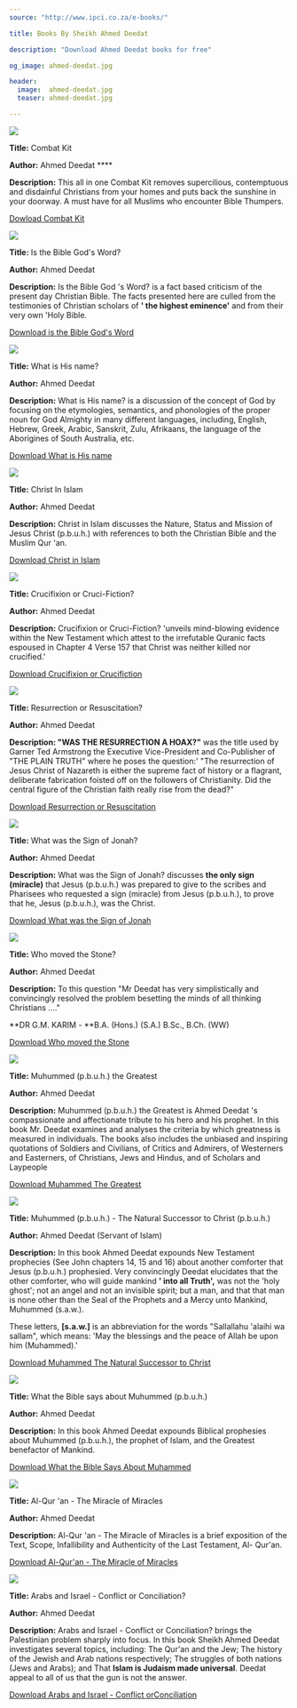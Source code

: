 ```yaml
---
source: "http://www.ipci.co.za/e-books/"

title: Books By Sheikh Ahmed Deedat

description: "Download Ahmed Deedat books for free"

og_image: ahmed-deedat.jpg

header:
  image:  ahmed-deedat.jpg
  teaser: ahmed-deedat.jpg

---
```


![](http://www.ipci.co.za/wp-content/uploads/2011/05/Stories-Of-New-Muslims_Page_004.jpg)

**Title:** Combat Kit

**Author:** Ahmed Deedat ****

**Description:** This all in one Combat Kit removes supercilious, contemptuous
and disdainful Christians from your homes and puts back the sunshine in your
doorway. A must have for all Muslims who encounter Bible Thumpers.

[Dowload Combat Kit](http://www.ipci.co.za/wp-content/uploads/2011/05/Combat-Kit.pdf)



![](http://www.ipci.co.za/wp-content/uploads/2011/05/ck.jpg) 

**Title:** Is the
Bible God's Word?

**Author:** Ahmed Deedat

**Description:** Is the Bible God 's Word? is a fact based criticism of the
present day Christian Bible. The facts presented here are culled from the
testimonies of Christian scholars of **' the highest eminence'** and from
their very own 'Holy Bible.

[Download is the Bible God's Word](http://www.ipci.co.za/wp-content/uploads/2011/05/is-the-Bible-Gods-Word.pdf) 



![](http://www.ipci.co.za/wp-content/uploads/2011/05/itbgw.jpg)

**Title:** What is His name?

**Author:** Ahmed Deedat

**Description:** What is His name? is a discussion of the concept of God by
focusing on the etymologies, semantics, and phonologies of the proper noun for
God Almighty in many different languages, including, English, Hebrew, Greek,
Arabic, Sanskrit, Zulu, Afrikaans, the language of the Aborigines of South
Australia, etc.

[Download What is His name](http://www.ipci.co.za/wp-content/uploads/2011/05/What-is-His-name.pdf) 



![](http://www.ipci.co.za/wp-content/uploads/2011/05/wihn.jpg)

**Title:** Christ In Islam

**Author:** Ahmed Deedat

**Description:** Christ in Islam discusses the Nature, Status and Mission of
Jesus Christ (p.b.u.h.) with references to both the Christian Bible and the
Muslim Qur 'an.

[Download Christ in Islam](http://www.ipci.co.za/wp-content/uploads/2011/05/Christ-in-Islam.pdf)




![](http://www.ipci.co.za/wp-content/uploads/2011/05/cii.jpg) 

**Title:**
Crucifixion or Cruci-Fiction?

**Author:** Ahmed Deedat

**Description:** Crucifixion or Cruci-Fiction?  'unveils mind-blowing evidence
within the New Testament which attest to the irrefutable Quranic facts
espoused in Chapter 4 Verse 157 that Christ was neither killed nor crucified.'

[Download Crucifixion or Crucifiction](http://www.ipci.co.za/wp-content/uploads/2011/05/Crucifixion-or-Crucifiction.pdf)




![](http://www.ipci.co.za/wp-content/uploads/2011/05/coc.jpg) 

**Title:** Resurrection or Resuscitation?

**Author:** Ahmed Deedat

**Description: "WAS THE RESURRECTION A HOAX?"** was the title used by Garner Ted Armstrong the Executive Vice-President and
Co-Publisher of "THE PLAIN TRUTH" where he poses the question:' "The
resurrection of Jesus Christ of Nazareth is either the supreme fact of history
or a flagrant, deliberate fabrication foisted off on the followers of
Christianity. Did the central figure of the Christian faith really rise from
the dead?"

[Download Resurrection or Resuscitation](http://www.ipci.co.za/wp-content/uploads/2011/05/Resurrection-or-Resuscitation.pdf) 




![](http://www.ipci.co.za/wp-content/uploads/2011/05/ror.jpg) 

**Title:** What was the Sign of Jonah?

**Author:** Ahmed Deedat

**Description:** What was the Sign of Jonah? discusses **the only sign
(miracle)** that Jesus (p.b.u.h.) was prepared to give to the scribes and
Pharisees who requested a sign (miracle) from Jesus (p.b.u.h.), to prove that
he, Jesus (p.b.u.h.), was the Christ.

[Download What was the Sign of Jonah](http://sandbox.dev.immedia.co.za/ipci/wp-content/uploads/2011/05/What-was-the-Sign-of-Jonah.pdf)





![](http://www.ipci.co.za/wp-content/uploads/2011/05/wwtsoj.jpg) 

**Title:**
Who moved the Stone?

**Author:** Ahmed Deedat

**Description:** To this question  "Mr Deedat has very simplistically and
convincingly resolved the problem besetting the minds of all thinking
Christians …."

**DR G.M. KARIM - **B.A. (Hons.) (S.A.) B.Sc., B.Ch. (WW)

[Download Who moved the Stone](http://sandbox.dev.immedia.co.za/ipci/wp-content/uploads/2011/05/Who-moved-the-Stone.pdf) 






![](http://www.ipci.co.za/wp-content/uploads/2011/05/wmts.jpg) 

**Title:** Muhummed (p.b.u.h.) the Greatest

**Author:** Ahmed Deedat

**Description:** Muhummed (p.b.u.h.) the Greatest is Ahmed Deedat 's
compassionate and affectionate tribute to his hero and his prophet. In this
book Mr. Deedat examines and analyses the criteria by which greatness is
measured in individuals. The books also includes the unbiased and inspiring
quotations of Soldiers and Civilians, of Critics and Admirers, of Westerners
and Easterners, of Christians, Jews and Hindus, and of Scholars and Laypeople

[Download Muhammed The Greatest](http://sandbox.dev.immedia.co.za/ipci/wp-content/uploads/2011/05/Muhammed-The-Greatest.pdf) 




![](http://www.ipci.co.za/wp-content/uploads/2011/05/mtg.jpg) 

**Title:** Muhummed (p.b.u.h.)  - The 
Natural Successor to Christ (p.b.u.h.)

**Author:** Ahmed Deedat (Servant of Islam)

**Description:** In this book Ahmed Deedat expounds New Testament prophecies
(See John chapters 14, 15 and 16) about another comforter that Jesus (p.b.u.h.) 
prophesied. Very convincingly Deedat elucidates that the
other comforter, who will guide mankind **' into all Truth',** was not the
'holy ghost'; not an angel and not an invisible spirit; but a man, and that
that man is none other than the Seal of the Prophets and a Mercy unto Mankind,
Muhummed (s.a.w.).

These letters, **[s.a.w.]** is an abbreviation for the words  "Sallallahu
'alaihi wa sallam", which means: 'May the blessings and the peace of Allah be
upon him (Muhammed).'

[Download Muhammed The Natural Successor to Christ](http://sandbox.dev.immedia.co.za/ipci/wp-content/uploads/2011/05/Muhammed-The-Natural-Successor-to-Christ.pdf) 





![](http://www.ipci.co.za/wp-content/uploads/2011/05/mtnstc.jpg)

**Title:** What the Bible says about
Muhummed (p.b.u.h.)

**Author:** Ahmed Deedat

**Description:** In this book Ahmed Deedat expounds Biblical prophesies about
Muhummed (p.b.u.h.), the prophet of Islam, and the Greatest benefactor of
Mankind.

[Download What the Bible Says About Muhammed](http://sandbox.dev.immedia.co.za/ipci/wp-content/uploads/2011/05/What-the-Bible-Says-About-Muhammed.pdf) 




![](http://www.ipci.co.za/wp-content/uploads/2011/05/wtbsam.jpg) 

**Title:** Al-Qur 'an - The Miracle of
Miracles

**Author:** Ahmed Deedat

**Description:** Al-Qur 'an - The Miracle of Miracles is a brief exposition of
the Text, Scope, Infallibility and Authenticity of the Last Testament, Al-
Qur'an.

[Download Al-Qur'an - The Miracle of Miracles](http://sandbox.dev.immedia.co.za/ipci/wp-content/uploads/2011/05/aqtmom.pdf) 




![](http://www.ipci.co.za/wp-content/uploads/2011/05/aqtmom.jpg) 

**Title:** Arabs and Israel  - Conflict or
Conciliation?

**Author:** Ahmed Deedat

**Description:** Arabs and Israel  - Conflict or Conciliation? brings the
Palestinian problem sharply into focus. In this book Sheikh Ahmed Deedat
investigates several topics, including: The Qur'an and the Jew; 
The history of the Jewish and Arab nations respectively;
The struggles of both nations (Jews and Arabs); and
That **Islam is Judaism made universal**. Deedat appeal to all of us that the gun is not the answer.

[Download Arabs and Israel - Conflict orConciliation](http://sandbox.dev.immedia.co.za/ipci/wp-content/uploads/2011/05/Arabs-and-Israel-Conflict-or-Conciliation.pdf) 



